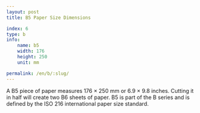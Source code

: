 ```yaml
---
layout: post
title: B5 Paper Size Dimensions

index: 6
type: b
info:
    name: b5
    width: 176
    height: 250
    unit: mm

permalink: /en/b/:slug/
---
```


A B5 piece of paper measures 176 × 250 mm or 6.9 × 9.8 inches. Cutting it in half will create two B6 sheets of paper. B5 is part of the B series and is defined by the ISO 216 international paper size standard.
